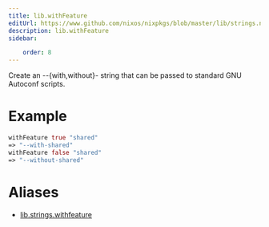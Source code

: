 ```yaml
---
title: lib.withFeature
editUrl: https://www.github.com/nixos/nixpkgs/blob/master/lib/strings.nix#L1176C17
description: lib.withFeature
sidebar:

    order: 8
---
```


Create an --{with,without}-<feat> string that can be passed to
standard GNU Autoconf scripts.

# Example

```nix
withFeature true "shared"
=> "--with-shared"
withFeature false "shared"
=> "--without-shared"
```


# Aliases

- [lib.strings.withfeature](/nix-doc-comments/reference/lib/strings/lib-strings-withfeature)



